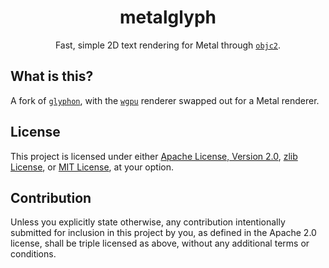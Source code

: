 <div align="center">

# metalglyph

Fast, simple 2D text rendering for Metal through [`objc2`](https://github.com/madsmtm/objc2).

</div>

## What is this?
A fork of [`glyphon`], with the [`wgpu`] renderer swapped out for a Metal renderer.

[`glyphon`]: https://github.com/grovesNL/glyphon
[`wgpu`]: https://github.com/gfx-rs/wgpu

## License
This project is licensed under either [Apache License, Version 2.0](LICENSE-APACHE), [zlib License](LICENSE-ZLIB), or [MIT License](LICENSE-MIT), at your option.

## Contribution
Unless you explicitly state otherwise, any contribution intentionally submitted for inclusion in this project by you, as defined in the Apache 2.0 license, shall be triple licensed as above, without any additional terms or conditions.

